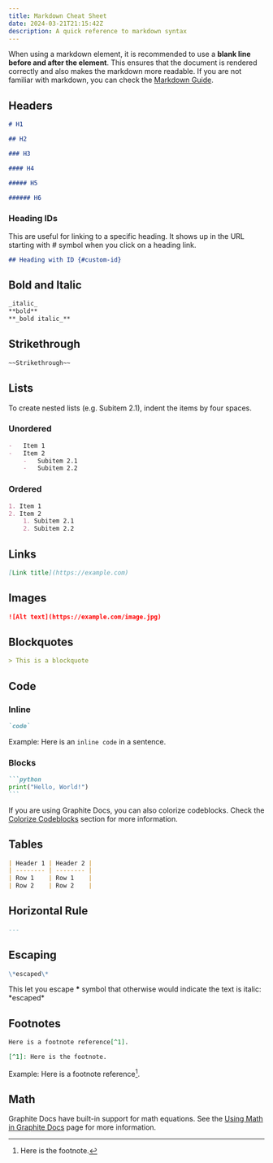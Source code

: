 ```yaml
---
title: Markdown Cheat Sheet
date: 2024-03-21T21:15:42Z
description: A quick reference to markdown syntax
---
```


When using a markdown element, it is recommended to use a **blank line before and after the element**. This ensures that the document is rendered correctly and also makes the markdown more readable. If you are not familiar with markdown, you can check the [Markdown Guide](https://www.markdownguide.org/).

## Headers

```markdown
# H1

## H2

### H3

#### H4

##### H5

###### H6
```

### Heading IDs

This are useful for linking to a specific heading. It shows up in the URL starting with _#_ symbol when you click on a heading link.

```markdown
## Heading with ID {#custom-id}
```

## Bold and Italic

```markdown
_italic_
**bold**
**_bold italic_**
```

## Strikethrough

```markdown
~~Strikethrough~~
```

## Lists

To create nested lists (e.g. Subitem 2.1), indent the items by four spaces.

### Unordered

```markdown
-   Item 1
-   Item 2
    -   Subitem 2.1
    -   Subitem 2.2
```

### Ordered

```markdown
1. Item 1
2. Item 2
    1. Subitem 2.1
    2. Subitem 2.2
```

## Links

```markdown
[Link title](https://example.com)
```

## Images

```markdown
![Alt text](https://example.com/image.jpg)
```

## Blockquotes

```markdown
> This is a blockquote
```

## Code

### Inline

```markdown
`code`
```

Example: Here is an `inline code` in a sentence.

### Blocks

````markdown
```python
print("Hello, World!")
```
````

If you are using Graphite Docs, you can also colorize codeblocks. Check the [Colorize Codeblocks](/2_Writing__your__First__Doc#colorize-codeblocks) section for more information.

## Tables

```markdown
| Header 1 | Header 2 |
| -------- | -------- |
| Row 1    | Row 1    |
| Row 2    | Row 2    |
```

## Horizontal Rule

```markdown
---
```

## Escaping

```markdown
\*escaped\*
```

This let you escape **\*** symbol that otherwise would indicate the text is italic: \*escaped\*

## Footnotes

```markdown
Here is a footnote reference[^1].

[^1]: Here is the footnote.
```

Example: Here is a footnote reference[^1].

[^1]: Here is the footnote.

## Math

Graphite Docs have built-in support for math equations. See the [Using Math in Graphite Docs](/4_Using__Math__in__Graphite) page for more information.
